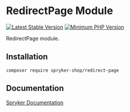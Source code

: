 # RedirectPage Module
[![Latest Stable Version](https://poser.pugx.org/spryker-shop/redirect-page/v/stable.svg)](https://packagist.org/packages/spryker-shop/redirect-page)
[![Minimum PHP Version](https://img.shields.io/badge/php-%3E%3D%207.4-8892BF.svg)](https://php.net/)

RedirectPage module.

## Installation

```
composer require spryker-shop/redirect-page
```

## Documentation

[Spryker Documentation](https://docs.spryker.com)
